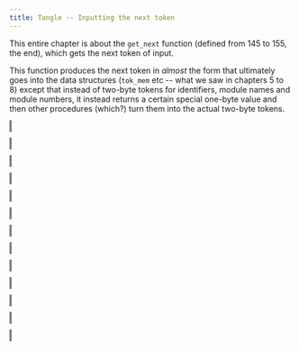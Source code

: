 ```yaml
---
title: Tangle -- Inputting the next token
---
```


<style>
object {
    border: 2px solid grey;
    width: 100%;
}
img {
    max-width: 100%;
}
</style>


This entire chapter is about the `get_next` function (defined from 145 to 155, the end), which gets the next token of input.

This function produces the next token in *almost* the form that ultimately goes into the data structures (`tok_mem` etc -- what we saw in chapters 5 to 8) except that instead of two-byte tokens for identifiers, module names and module numbers, it instead returns a certain special one-byte value and then other procedures (which?) turn them into the actual two-byte tokens.


<object type="image/svg+xml" data="tangle-143.svg"></object>


<object type="image/svg+xml" data="tangle-144.svg"></object>


<object type="image/svg+xml" data="tangle-145.svg"></object>


<object type="image/svg+xml" data="tangle-146.svg"></object>


<object type="image/svg+xml" data="tangle-147.svg"></object>


<object type="image/svg+xml" data="tangle-148.svg"></object>


<object type="image/svg+xml" data="tangle-149.svg"></object>


<object type="image/svg+xml" data="tangle-150.svg"></object>


<object type="image/svg+xml" data="tangle-151.svg"></object>


<object type="image/svg+xml" data="tangle-152.svg"></object>


<object type="image/svg+xml" data="tangle-153.svg"></object>


<object type="image/svg+xml" data="tangle-154.svg"></object>


<object type="image/svg+xml" data="tangle-155.svg"></object>


